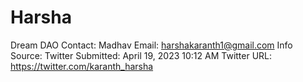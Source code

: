 # Harsha

Dream DAO Contact: Madhav 
Email: harshakaranth1@gmail.com
Info Source: Twitter 
Submitted: April 19, 2023 10:12 AM
Twitter URL: https://twitter.com/karanth_harsha